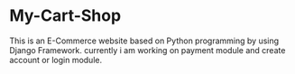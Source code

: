# My-Cart-Shop
This is an E-Commerce website based on Python programming by using Django Framework.
currently i am working on payment module and create account or login module.
